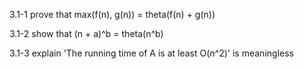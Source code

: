 3.1-1 prove that max(f(n), g(n)) = theta(f(n) + g(n))

3.1-2 show that (n + a)^b = theta(n^b)

3.1-3 explain 'The running time of A is at least O(n^2)' is meaningless


